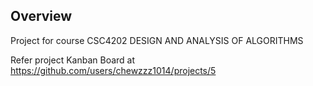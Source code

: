 ## Overview
Project for course CSC4202 DESIGN AND ANALYSIS OF ALGORITHMS

Refer project Kanban Board at https://github.com/users/chewzzz1014/projects/5
